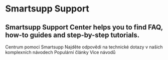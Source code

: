 # Smartsupp Support
## Smartsupp Support Center helps you to find FAQ, how-to guides and step-by-step tutorials.
Centrum pomoci Smartsupp 
Najděte odpovědi na technické dotazy v našich komplexních návodech 
Populární články 
Více návodů


